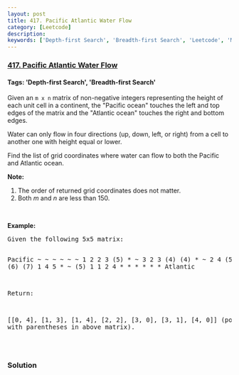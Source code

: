 ```yaml
---
layout: post
title: 417. Pacific Atlantic Water Flow
category: [Leetcode]
description: 
keywords: ['Depth-first Search', 'Breadth-first Search', 'Leetcode', 'Medium']
---
```

### [417. Pacific Atlantic Water Flow](https://leetcode.com/problems/pacific-atlantic-water-flow)

#### Tags: 'Depth-first Search', 'Breadth-first Search'

<div class="content__u3I1 question-content__JfgR"><div><p>Given an <code>m x n</code> matrix of non-negative integers representing the height of each unit cell in a continent, the "Pacific ocean" touches the left and top edges of the matrix and the "Atlantic ocean" touches the right and bottom edges.</p>
<p>Water can only flow in four directions (up, down, left, or right) from a cell to another one with height equal or lower.</p>
<p>Find the list of grid coordinates where water can flow to both the Pacific and Atlantic ocean.</p>
<p><b>Note:</b></p>
<ol>
<li>The order of returned grid coordinates does not matter.</li>
<li>Both <i>m</i> and <i>n</i> are less than 150.</li>
</ol>
<p> </p>
<p><b>Example:</b></p>
<pre>Given the following 5x5 matrix:

  Pacific ~   ~   ~   ~   ~ 
       ~  1   2   2   3  (5) *
       ~  3   2   3  (4) (4) *
       ~  2   4  (5)  3   1  *
       ~ (6) (7)  1   4   5  *
       ~ (5)  1   1   2   4  *
          *   *   *   *   * Atlantic

Return:

[[0, 4], [1, 3], [1, 4], [2, 2], [3, 0], [3, 1], [4, 0]] (positions with parentheses in above matrix).
</pre>
<p> </p>
</div></div>

### Solution
